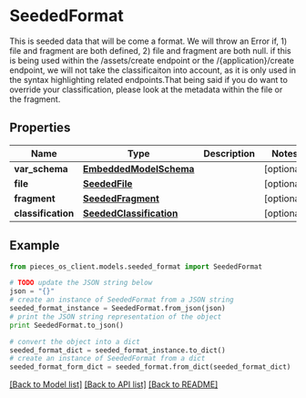 # SeededFormat

This is seeded data that will be come a format.  We will throw an Error if, 1) file and fragment are both defined, 2) file and fragment are both null.  if this is being used within the /assets/create endpoint or the /{application}/create endpoint, we will not take the classificaiton into account, as it is only used in the syntax highlighting related endpoints.That being said if you do want to override your classification, please look at the metadata within the file or the fragment.

## Properties

Name | Type | Description | Notes
------------ | ------------- | ------------- | -------------
**var_schema** | [**EmbeddedModelSchema**](EmbeddedModelSchema) |  | [optional] 
**file** | [**SeededFile**](SeededFile) |  | [optional] 
**fragment** | [**SeededFragment**](SeededFragment) |  | [optional] 
**classification** | [**SeededClassification**](SeededClassification) |  | [optional] 

## Example

```python
from pieces_os_client.models.seeded_format import SeededFormat

# TODO update the JSON string below
json = "{}"
# create an instance of SeededFormat from a JSON string
seeded_format_instance = SeededFormat.from_json(json)
# print the JSON string representation of the object
print SeededFormat.to_json()

# convert the object into a dict
seeded_format_dict = seeded_format_instance.to_dict()
# create an instance of SeededFormat from a dict
seeded_format_form_dict = seeded_format.from_dict(seeded_format_dict)
```
[[Back to Model list]](../README#documentation-for-models) [[Back to API list]](../README#documentation-for-api-endpoints) [[Back to README]](../README)



